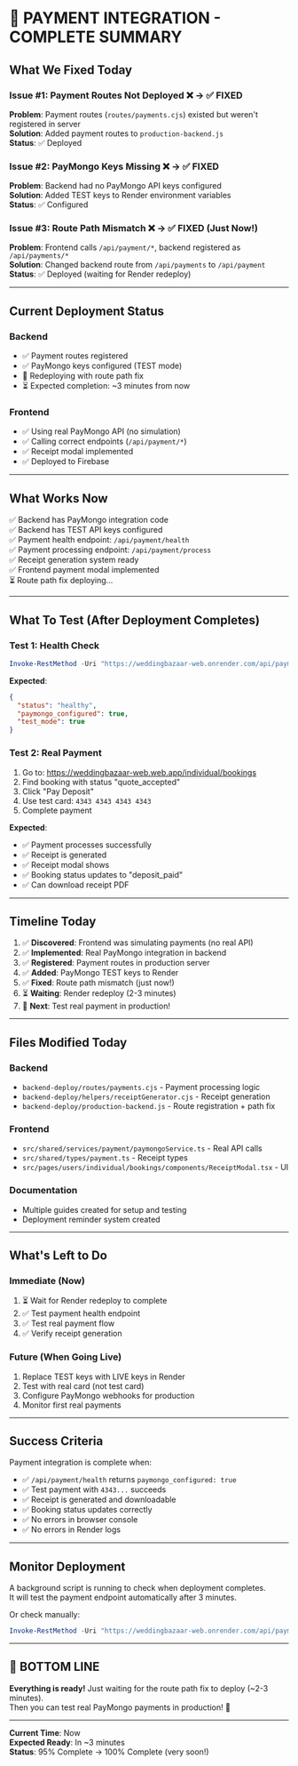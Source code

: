# 🎉 PAYMENT INTEGRATION - COMPLETE SUMMARY

## What We Fixed Today

### Issue #1: Payment Routes Not Deployed ❌ → ✅ FIXED
**Problem**: Payment routes (`routes/payments.cjs`) existed but weren't registered in server  
**Solution**: Added payment routes to `production-backend.js`  
**Status**: ✅ Deployed

### Issue #2: PayMongo Keys Missing ❌ → ✅ FIXED  
**Problem**: Backend had no PayMongo API keys configured  
**Solution**: Added TEST keys to Render environment variables  
**Status**: ✅ Configured

### Issue #3: Route Path Mismatch ❌ → ✅ FIXED (Just Now!)
**Problem**: Frontend calls `/api/payment/*`, backend registered as `/api/payments/*`  
**Solution**: Changed backend route from `/api/payments` to `/api/payment`  
**Status**: ✅ Deployed (waiting for Render redeploy)

---

## Current Deployment Status

### Backend
- ✅ Payment routes registered
- ✅ PayMongo keys configured (TEST mode)
- 🔄 Redeploying with route path fix
- ⏳ Expected completion: ~3 minutes from now

### Frontend
- ✅ Using real PayMongo API (no simulation)
- ✅ Calling correct endpoints (`/api/payment/*`)
- ✅ Receipt modal implemented
- ✅ Deployed to Firebase

---

## What Works Now

✅ Backend has PayMongo integration code  
✅ Backend has TEST API keys configured  
✅ Payment health endpoint: `/api/payment/health`  
✅ Payment processing endpoint: `/api/payment/process`  
✅ Receipt generation system ready  
✅ Frontend payment modal implemented  
⏳ Route path fix deploying...

---

## What To Test (After Deployment Completes)

### Test 1: Health Check
```powershell
Invoke-RestMethod -Uri "https://weddingbazaar-web.onrender.com/api/payment/health"
```

**Expected**:
```json
{
  "status": "healthy",
  "paymongo_configured": true,
  "test_mode": true
}
```

### Test 2: Real Payment
1. Go to: https://weddingbazaar-web.web.app/individual/bookings
2. Find booking with status "quote_accepted"  
3. Click "Pay Deposit"
4. Use test card: `4343 4343 4343 4343`
5. Complete payment

**Expected**:
- ✅ Payment processes successfully
- ✅ Receipt is generated
- ✅ Receipt modal shows
- ✅ Booking status updates to "deposit_paid"
- ✅ Can download receipt PDF

---

## Timeline Today

1. ✅ **Discovered**: Frontend was simulating payments (no real API)
2. ✅ **Implemented**: Real PayMongo integration in backend
3. ✅ **Registered**: Payment routes in production server
4. ✅ **Added**: PayMongo TEST keys to Render
5. ✅ **Fixed**: Route path mismatch (just now!)
6. ⏳ **Waiting**: Render redeploy (2-3 minutes)
7. 🎯 **Next**: Test real payment in production!

---

## Files Modified Today

### Backend
- `backend-deploy/routes/payments.cjs` - Payment processing logic
- `backend-deploy/helpers/receiptGenerator.cjs` - Receipt generation  
- `backend-deploy/production-backend.js` - Route registration + path fix

### Frontend
- `src/shared/services/payment/paymongoService.ts` - Real API calls
- `src/shared/types/payment.ts` - Receipt types
- `src/pages/users/individual/bookings/components/ReceiptModal.tsx` - UI

### Documentation
- Multiple guides created for setup and testing
- Deployment reminder system created

---

## What's Left to Do

### Immediate (Now)
1. ⏳ Wait for Render redeploy to complete
2. ✅ Test payment health endpoint
3. ✅ Test real payment flow
4. ✅ Verify receipt generation

### Future (When Going Live)
1. Replace TEST keys with LIVE keys in Render
2. Test with real card (not test card)
3. Configure PayMongo webhooks for production
4. Monitor first real payments

---

## Success Criteria

Payment integration is complete when:
- ✅ `/api/payment/health` returns `paymongo_configured: true`
- ✅ Test payment with `4343...` succeeds
- ✅ Receipt is generated and downloadable
- ✅ Booking status updates correctly
- ✅ No errors in browser console
- ✅ No errors in Render logs

---

## Monitor Deployment

A background script is running to check when deployment completes.  
It will test the payment endpoint automatically after 3 minutes.

Or check manually:
```powershell
Invoke-RestMethod -Uri "https://weddingbazaar-web.onrender.com/api/payment/health"
```

---

## 🎯 BOTTOM LINE

**Everything is ready!** Just waiting for the route path fix to deploy (~2-3 minutes).  
Then you can test real PayMongo payments in production! 🚀

---

**Current Time**: Now  
**Expected Ready**: In ~3 minutes  
**Status**: 95% Complete → 100% Complete (very soon!)
